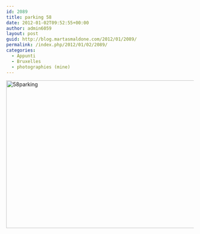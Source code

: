 ```yaml
---
id: 2089
title: parking 58
date: 2012-01-02T09:52:55+00:00
author: admin6059
layout: post
guid: http://blog.martasmaldone.com/2012/01/2089/
permalink: /index.php/2012/01/02/2089/
categories:
  - Appunti
  - Bruxelles
  - photographies (mine)
---
```

[<img class="aligncenter wp-image-3794 size-full" src="http://blog.martasmaldone.eu/wp-content/uploads/2012/01/58parking.jpg" alt="58parking" width="600" height="398" srcset="http://blog.martasmaldone.eu/wp-content/uploads/2012/01/58parking.jpg 600w, http://blog.martasmaldone.eu/wp-content/uploads/2012/01/58parking-300x199.jpg 300w, http://blog.martasmaldone.eu/wp-content/uploads/2012/01/58parking-330x220.jpg 330w" sizes="(max-width: 600px) 100vw, 600px" />](http://blog.martasmaldone.eu/wp-content/uploads/2012/01/58parking.jpg)
